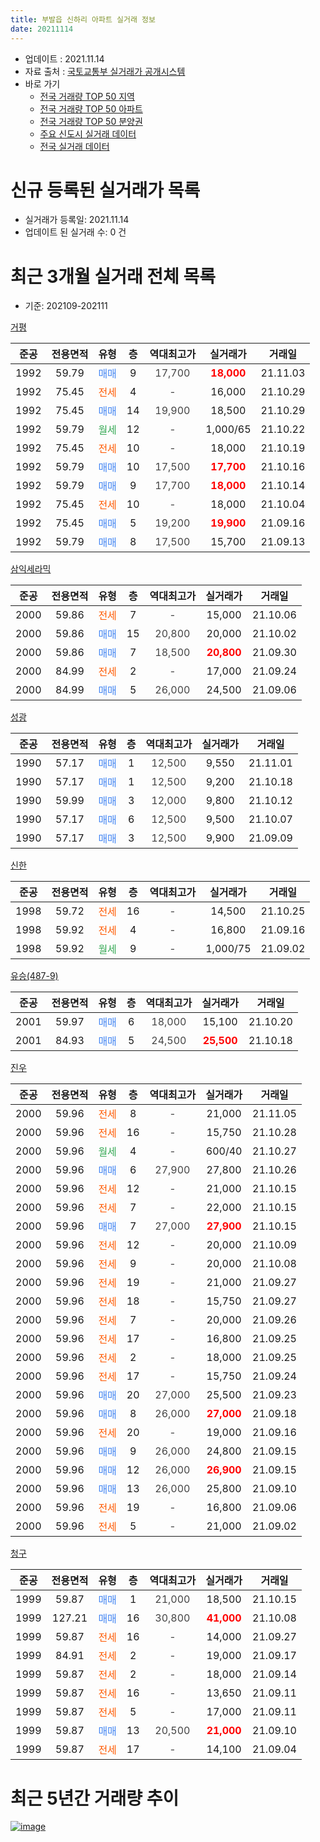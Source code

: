 ```yaml
---
title: 부발읍 신하리 아파트 실거래 정보
date: 20211114
---
```


* 업데이트 : 2021.11.14
* 자료 출처 : [국토교통부 실거래가 공개시스템](http://rt.molit.go.kr)
* 바로 가기
    * [전국 거래량 TOP 50 지역](https://apt-info.github.io/apt-trade-info/tr)
    * [전국 거래량 TOP 50 아파트](https://apt-info.github.io/apt-trade-info/ta)
    * [전국 거래량 TOP 50 분양권](https://apt-info.github.io/apt-trade-info/tb)
    * [주요 신도시 실거래 데이터](https://apt-info.github.io/apt-trade-info/newtown)
    * [전국 실거래 데이터](https://apt-info.github.io/apt-trade-info/all)



<script async src="https://pagead2.googlesyndication.com/pagead/js/adsbygoogle.js"></script>
<!-- 기본광고 -->
<ins class="adsbygoogle"
     style="display:block"
     data-ad-client="ca-pub-1142216861245946"
     data-ad-slot="4805727019"
     data-ad-format="auto"
     data-full-width-responsive="true"></ins>
<script>
     (adsbygoogle = window.adsbygoogle || []).push({});
</script>


# 신규 등록된 실거래가 목록

* 실거래가 등록일: 2021.11.14
* 업데이트 된 실거래 수: 0 건




<script async src="https://pagead2.googlesyndication.com/pagead/js/adsbygoogle.js"></script>
<!-- 기본광고 -->
<ins class="adsbygoogle"
     style="display:block"
     data-ad-client="ca-pub-1142216861245946"
     data-ad-slot="4805727019"
     data-ad-format="auto"
     data-full-width-responsive="true"></ins>
<script>
     (adsbygoogle = window.adsbygoogle || []).push({});
</script>


# 최근 3개월 실거래 전체 목록
* 기준: 202109-202111


[거평](https://search.naver.com/search.naver?query=%EA%B1%B0%ED%8F%89)

|준공|전용면적|유형|층|역대최고가|실거래가|거래일|
|:---:|:---:|:---:|:---:|:---:|:---:|:---:|
|1992|59.79|<span style="color:#4285F3">매매</span>|9|<span style="color:#444444">17,700</span>|<b><span style="color:#FF0000">18,000</span></b>|21.11.03|
|1992|75.45|<span style="color:#FF5A00">전세</span>|4|<span style="color:#444444">-</span>|16,000|21.10.29|
|1992|75.45|<span style="color:#4285F3">매매</span>|14|<span style="color:#444444">19,900</span>|18,500|21.10.29|
|1992|59.79|<span style="color:#34A853">월세</span>|12|<span style="color:#444444">-</span>|1,000/65|21.10.22|
|1992|75.45|<span style="color:#FF5A00">전세</span>|10|<span style="color:#444444">-</span>|18,000|21.10.19|
|1992|59.79|<span style="color:#4285F3">매매</span>|10|<span style="color:#444444">17,500</span>|<b><span style="color:#FF0000">17,700</span></b>|21.10.16|
|1992|59.79|<span style="color:#4285F3">매매</span>|9|<span style="color:#444444">17,700</span>|<b><span style="color:#FF0000">18,000</span></b>|21.10.14|
|1992|75.45|<span style="color:#FF5A00">전세</span>|10|<span style="color:#444444">-</span>|18,000|21.10.04|
|1992|75.45|<span style="color:#4285F3">매매</span>|5|<span style="color:#444444">19,200</span>|<b><span style="color:#FF0000">19,900</span></b>|21.09.16|
|1992|59.79|<span style="color:#4285F3">매매</span>|8|<span style="color:#444444">17,500</span>|15,700|21.09.13|

[삼익세라믹](https://search.naver.com/search.naver?query=%EC%82%BC%EC%9D%B5%EC%84%B8%EB%9D%BC%EB%AF%B9)

|준공|전용면적|유형|층|역대최고가|실거래가|거래일|
|:---:|:---:|:---:|:---:|:---:|:---:|:---:|
|2000|59.86|<span style="color:#FF5A00">전세</span>|7|<span style="color:#444444">-</span>|15,000|21.10.06|
|2000|59.86|<span style="color:#4285F3">매매</span>|15|<span style="color:#444444">20,800</span>|20,000|21.10.02|
|2000|59.86|<span style="color:#4285F3">매매</span>|7|<span style="color:#444444">18,500</span>|<b><span style="color:#FF0000">20,800</span></b>|21.09.30|
|2000|84.99|<span style="color:#FF5A00">전세</span>|2|<span style="color:#444444">-</span>|17,000|21.09.24|
|2000|84.99|<span style="color:#4285F3">매매</span>|5|<span style="color:#444444">26,000</span>|24,500|21.09.06|

[성광](https://search.naver.com/search.naver?query=%EC%84%B1%EA%B4%91)

|준공|전용면적|유형|층|역대최고가|실거래가|거래일|
|:---:|:---:|:---:|:---:|:---:|:---:|:---:|
|1990|57.17|<span style="color:#4285F3">매매</span>|1|<span style="color:#444444">12,500</span>|9,550|21.11.01|
|1990|57.17|<span style="color:#4285F3">매매</span>|1|<span style="color:#444444">12,500</span>|9,200|21.10.18|
|1990|59.99|<span style="color:#4285F3">매매</span>|3|<span style="color:#444444">12,000</span>|9,800|21.10.12|
|1990|57.17|<span style="color:#4285F3">매매</span>|6|<span style="color:#444444">12,500</span>|9,500|21.10.07|
|1990|57.17|<span style="color:#4285F3">매매</span>|3|<span style="color:#444444">12,500</span>|9,900|21.09.09|

[신한](https://search.naver.com/search.naver?query=%EC%8B%A0%ED%95%9C)

|준공|전용면적|유형|층|역대최고가|실거래가|거래일|
|:---:|:---:|:---:|:---:|:---:|:---:|:---:|
|1998|59.72|<span style="color:#FF5A00">전세</span>|16|<span style="color:#444444">-</span>|14,500|21.10.25|
|1998|59.92|<span style="color:#FF5A00">전세</span>|4|<span style="color:#444444">-</span>|16,800|21.09.16|
|1998|59.92|<span style="color:#34A853">월세</span>|9|<span style="color:#444444">-</span>|1,000/75|21.09.02|

[유승(487-9)](https://search.naver.com/search.naver?query=%EC%9C%A0%EC%8A%B9%28487-9%29)

|준공|전용면적|유형|층|역대최고가|실거래가|거래일|
|:---:|:---:|:---:|:---:|:---:|:---:|:---:|
|2001|59.97|<span style="color:#4285F3">매매</span>|6|<span style="color:#444444">18,000</span>|15,100|21.10.20|
|2001|84.93|<span style="color:#4285F3">매매</span>|5|<span style="color:#444444">24,500</span>|<b><span style="color:#FF0000">25,500</span></b>|21.10.18|

[진우](https://search.naver.com/search.naver?query=%EC%A7%84%EC%9A%B0)

|준공|전용면적|유형|층|역대최고가|실거래가|거래일|
|:---:|:---:|:---:|:---:|:---:|:---:|:---:|
|2000|59.96|<span style="color:#FF5A00">전세</span>|8|<span style="color:#444444">-</span>|21,000|21.11.05|
|2000|59.96|<span style="color:#FF5A00">전세</span>|16|<span style="color:#444444">-</span>|15,750|21.10.28|
|2000|59.96|<span style="color:#34A853">월세</span>|4|<span style="color:#444444">-</span>|600/40|21.10.27|
|2000|59.96|<span style="color:#4285F3">매매</span>|6|<span style="color:#444444">27,900</span>|27,800|21.10.26|
|2000|59.96|<span style="color:#FF5A00">전세</span>|12|<span style="color:#444444">-</span>|21,000|21.10.15|
|2000|59.96|<span style="color:#FF5A00">전세</span>|7|<span style="color:#444444">-</span>|22,000|21.10.15|
|2000|59.96|<span style="color:#4285F3">매매</span>|7|<span style="color:#444444">27,000</span>|<b><span style="color:#FF0000">27,900</span></b>|21.10.15|
|2000|59.96|<span style="color:#FF5A00">전세</span>|12|<span style="color:#444444">-</span>|20,000|21.10.09|
|2000|59.96|<span style="color:#FF5A00">전세</span>|9|<span style="color:#444444">-</span>|20,000|21.10.08|
|2000|59.96|<span style="color:#FF5A00">전세</span>|19|<span style="color:#444444">-</span>|21,000|21.09.27|
|2000|59.96|<span style="color:#FF5A00">전세</span>|18|<span style="color:#444444">-</span>|15,750|21.09.27|
|2000|59.96|<span style="color:#FF5A00">전세</span>|7|<span style="color:#444444">-</span>|20,000|21.09.26|
|2000|59.96|<span style="color:#FF5A00">전세</span>|17|<span style="color:#444444">-</span>|16,800|21.09.25|
|2000|59.96|<span style="color:#FF5A00">전세</span>|2|<span style="color:#444444">-</span>|18,000|21.09.25|
|2000|59.96|<span style="color:#FF5A00">전세</span>|17|<span style="color:#444444">-</span>|15,750|21.09.24|
|2000|59.96|<span style="color:#4285F3">매매</span>|20|<span style="color:#444444">27,000</span>|25,500|21.09.23|
|2000|59.96|<span style="color:#4285F3">매매</span>|8|<span style="color:#444444">26,000</span>|<b><span style="color:#FF0000">27,000</span></b>|21.09.18|
|2000|59.96|<span style="color:#FF5A00">전세</span>|20|<span style="color:#444444">-</span>|19,000|21.09.16|
|2000|59.96|<span style="color:#4285F3">매매</span>|9|<span style="color:#444444">26,000</span>|24,800|21.09.15|
|2000|59.96|<span style="color:#4285F3">매매</span>|12|<span style="color:#444444">26,000</span>|<b><span style="color:#FF0000">26,900</span></b>|21.09.15|
|2000|59.96|<span style="color:#4285F3">매매</span>|13|<span style="color:#444444">26,000</span>|25,800|21.09.10|
|2000|59.96|<span style="color:#FF5A00">전세</span>|19|<span style="color:#444444">-</span>|16,800|21.09.06|
|2000|59.96|<span style="color:#FF5A00">전세</span>|5|<span style="color:#444444">-</span>|21,000|21.09.02|


<script async src="https://pagead2.googlesyndication.com/pagead/js/adsbygoogle.js"></script>
<!-- 기본광고 -->
<ins class="adsbygoogle"
     style="display:block"
     data-ad-client="ca-pub-1142216861245946"
     data-ad-slot="4805727019"
     data-ad-format="auto"
     data-full-width-responsive="true"></ins>
<script>
     (adsbygoogle = window.adsbygoogle || []).push({});
</script>


[청구](https://search.naver.com/search.naver?query=%EC%B2%AD%EA%B5%AC)

|준공|전용면적|유형|층|역대최고가|실거래가|거래일|
|:---:|:---:|:---:|:---:|:---:|:---:|:---:|
|1999|59.87|<span style="color:#4285F3">매매</span>|1|<span style="color:#444444">21,000</span>|18,500|21.10.15|
|1999|127.21|<span style="color:#4285F3">매매</span>|16|<span style="color:#444444">30,800</span>|<b><span style="color:#FF0000">41,000</span></b>|21.10.08|
|1999|59.87|<span style="color:#FF5A00">전세</span>|16|<span style="color:#444444">-</span>|14,000|21.09.27|
|1999|84.91|<span style="color:#FF5A00">전세</span>|2|<span style="color:#444444">-</span>|19,000|21.09.17|
|1999|59.87|<span style="color:#FF5A00">전세</span>|2|<span style="color:#444444">-</span>|18,000|21.09.14|
|1999|59.87|<span style="color:#FF5A00">전세</span>|16|<span style="color:#444444">-</span>|13,650|21.09.11|
|1999|59.87|<span style="color:#FF5A00">전세</span>|5|<span style="color:#444444">-</span>|17,000|21.09.11|
|1999|59.87|<span style="color:#4285F3">매매</span>|13|<span style="color:#444444">20,500</span>|<b><span style="color:#FF0000">21,000</span></b>|21.09.10|
|1999|59.87|<span style="color:#FF5A00">전세</span>|17|<span style="color:#444444">-</span>|14,100|21.09.04|



<script async src="https://pagead2.googlesyndication.com/pagead/js/adsbygoogle.js"></script>
<!-- 기본광고 -->
<ins class="adsbygoogle"
     style="display:block"
     data-ad-client="ca-pub-1142216861245946"
     data-ad-slot="4805727019"
     data-ad-format="auto"
     data-full-width-responsive="true"></ins>
<script>
     (adsbygoogle = window.adsbygoogle || []).push({});
</script>


# 최근 5년간 거래량 추이


<div style="width:100%;">
    <canvas id="deal_progress" height="200"></canvas>
</div>

<script>
new Chart(document.getElementById("deal_progress"), {
    type: 'line',
    data: {
        labels: ['16.01','16.02','16.03','16.04','16.05','16.06','16.07','16.08','16.09','16.10','16.11','16.12','17.01','17.02','17.03','17.04','17.05','17.06','17.07','17.08','17.09','17.10','17.11','17.12','18.01','18.02','18.03','18.04','18.05','18.06','18.07','18.08','18.09','18.10','18.11','18.12','19.01','19.02','19.03','19.04','19.05','19.06','19.07','19.08','19.09','19.10','19.11','19.12','20.01','20.02','20.03','20.04','20.05','20.06','20.07','20.08','20.09','20.10','20.11','20.12','21.01','21.02','21.03','21.04','21.05','21.06','21.07','21.08','21.09','21.10','21.11'],
        datasets: [{
            label: '매매/분양권',
            data: [10,5,14,7,9,13,13,8,7,17,10,10,5,6,9,10,13,22,23,5,11,9,6,5,13,5,13,14,9,10,4,4,11,3,7,9,7,9,11,5,10,12,4,12,6,12,12,17,9,11,10,14,8,20,11,9,18,10,11,17,21,15,47,38,40,47,29,24,11,13,2],
            borderColor: "rgba(66, 133, 243, 1)",
            backgroundColor: "rgba(66, 133, 243, 0.05)",
            borderWidth: 1,
            pointRadius: 0,
            fill: false,
            lineTension: 0
        },{
            label: '전/월세',
            data: [15,9,14,8,10,5,9,11,8,15,11,10,15,14,12,7,8,9,8,8,4,10,7,5,10,8,17,7,7,5,7,7,5,6,6,10,13,6,6,6,8,8,5,9,10,5,6,6,7,10,3,5,8,5,5,3,8,5,9,7,8,7,11,9,21,11,14,16,18,12,1],
            borderColor: "rgba(255, 90, 0, 1)",
            backgroundColor: "rgba(255, 90, 0, 0.05)",
            borderWidth: 1,
            pointRadius: 0,
            fill: false,
            lineTension: 0
        },{
            label: '합계',
            data: [25,14,28,15,19,18,22,19,15,32,21,20,20,20,21,17,21,31,31,13,15,19,13,10,23,13,30,21,16,15,11,11,16,9,13,19,20,15,17,11,18,20,9,21,16,17,18,23,16,21,13,19,16,25,16,12,26,15,20,24,29,22,58,47,61,58,43,40,29,25,3],
            borderColor: "rgba(0, 0, 0, 1)",
            backgroundColor: "rgba(0, 0, 0, 0.03)",
            borderWidth: 0.1,
            pointRadius: 0,
            fill: true,
            lineTension: 0
        }
        ]
    },
    options: {
        responsive: true,
        title: {
            display: false
        },
        tooltips: {
            mode: 'index',
            intersect: false
        },
        hover: {
            mode: 'nearest',
            intersect: true
        },
        scales: {
            xAxes: [{
                display: true,
                scaleLabel: {
                    display: true,
                    labelString: '년/월'
                }
            }],
            yAxes: [{
                display: true,
                ticks: {
                    suggestedMin: 0,
                },
                scaleLabel: {
                    display: true,
                    labelString: '실거래 수'
                }
            }]
        }
    }
});

</script>


[![image](https://apt-info.github.io/images/2020-01-03-apt-trade-info/1024x500.png)](https://play.google.com/store/apps/details?id=com.aptinfo.apttradeinfo)

